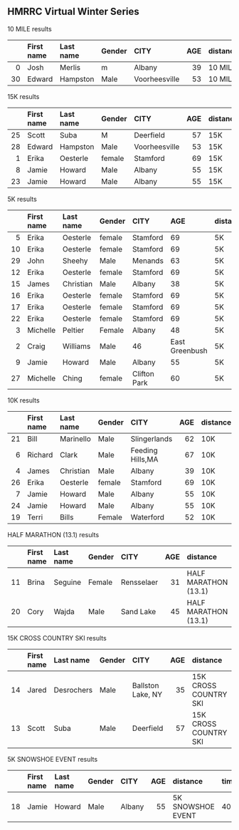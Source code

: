 ## HMRRC Virtual Winter Series  
  
  
10 MILE results  
  
|    | First name   | Last name   | Gender   | CITY          |   AGE | distance   | time    |
|---:|:-------------|:------------|:---------|:--------------|------:|:-----------|:--------|
|  0 | Josh         | Merlis      | m        | Albany        |    39 | 10 MILE    | 59:29   |
| 30 | Edward       | Hampston    | Male     | Voorheesville |    53 | 10 MILE    | 1:27:10 |  
  
  
  
  
15K results  
  
|    | First name   | Last name   | Gender   | CITY          |   AGE | distance   | time    |
|---:|:-------------|:------------|:---------|:--------------|------:|:-----------|:--------|
| 25 | Scott        | Suba        | M        | Deerfield     |    57 | 15K        | 1:14:25 |
| 28 | Edward       | Hampston    | Male     | Voorheesville |    53 | 15K        | 1:17:23 |
|  1 | Erika        | Oesterle    | female   | Stamford      |    69 | 15K        | 1:30:37 |
|  8 | Jamie        | Howard      | Male     | Albany        |    55 | 15K        | 2:12:50 |
| 23 | Jamie        | Howard      | Male     | Albany        |    55 | 15K        | 2:38:25 |  
  
  
  
  
5K results  
  
|    | First name   | Last name   | Gender   | CITY         | AGE            | distance   | time   |
|---:|:-------------|:------------|:---------|:-------------|:---------------|:-----------|:-------|
|  5 | Erika        | Oesterle    | female   | Stamford     | 69             | 5K         | 28:03  |
| 10 | Erika        | Oesterle    | female   | Stamford     | 69             | 5K         | 28:07  |
| 29 | John         | Sheehy      | Male     | Menands      | 63             | 5K         | 28:07  |
| 12 | Erika        | Oesterle    | female   | Stamford     | 69             | 5K         | 28:25  |
| 15 | James        | Christian   | Male     | Albany       | 38             | 5K         | 28:31  |
| 16 | Erika        | Oesterle    | female   | Stamford     | 69             | 5K         | 28:39  |
| 17 | Erika        | Oesterle    | female   | Stamford     | 69             | 5K         | 28:48  |
| 22 | Erika        | Oesterle    | female   | Stamford     | 69             | 5K         | 29:06  |
|  3 | Michelle     | Peltier     | Female   | Albany       | 48             | 5K         | 31:46  |
|  2 | Craig        | Williams    | Male     | 46           | East Greenbush | 5K         | 33:16  |
|  9 | Jamie        | Howard      | Male     | Albany       | 55             | 5K         | 42:28  |
| 27 | Michelle     | Ching       | female   | Clifton Park | 60             | 5K         | 42:37  |  
  
  
  
  
10K results  
  
|    | First name   | Last name   | Gender   | CITY             |   AGE | distance   | time    |
|---:|:-------------|:------------|:---------|:-----------------|------:|:-----------|:--------|
| 21 | Bill         | Marinello   | Male     | Slingerlands     |    62 | 10K        | 55:21   |
|  6 | Richard      | Clark       | Male     | Feeding Hills,MA |    67 | 10K        | 58:15   |
|  4 | James        | Christian   | Male     | Albany           |    39 | 10K        | 1:00:00 |
| 26 | Erika        | Oesterle    | female   | Stamford         |    69 | 10K        | 1:00:04 |
|  7 | Jamie        | Howard      | Male     | Albany           |    55 | 10K        | 1:27:20 |
| 24 | Jamie        | Howard      | Male     | Albany           |    55 | 10K        | 1:31:12 |
| 19 | Terri        | Bills       | Female   | Waterford        |    52 | 10K        | 11316   |  
  
  
  
  
HALF MARATHON (13.1) results  
  
|    | First name   | Last name   | Gender   | CITY       |   AGE | distance             | time    |
|---:|:-------------|:------------|:---------|:-----------|------:|:---------------------|:--------|
| 11 | Brina        | Seguine     | Female   | Rensselaer |    31 | HALF MARATHON (13.1) | 1:36:22 |
| 20 | Cory         | Wajda       | Male     | Sand Lake  |    45 | HALF MARATHON (13.1) | 1:47:37 |  
  
  
  
  
15K CROSS COUNTRY SKI results  
  
|    | First name   | Last name   | Gender   | CITY              |   AGE | distance              | time    |
|---:|:-------------|:------------|:---------|:------------------|------:|:----------------------|:--------|
| 14 | Jared        | Desrochers  | Male     | Ballston Lake, NY |    35 | 15K CROSS COUNTRY SKI | 52:19   |
| 13 | Scott        | Suba        | Male     | Deerfield         |    57 | 15K CROSS COUNTRY SKI | 1:26:15 |  
  
  
  
  
5K SNOWSHOE EVENT results  
  
|    | First name   | Last name   | Gender   | CITY   |   AGE | distance          | time   |
|---:|:-------------|:------------|:---------|:-------|------:|:------------------|:-------|
| 18 | Jamie        | Howard      | Male     | Albany |    55 | 5K SNOWSHOE EVENT | 40:38  |  
  
